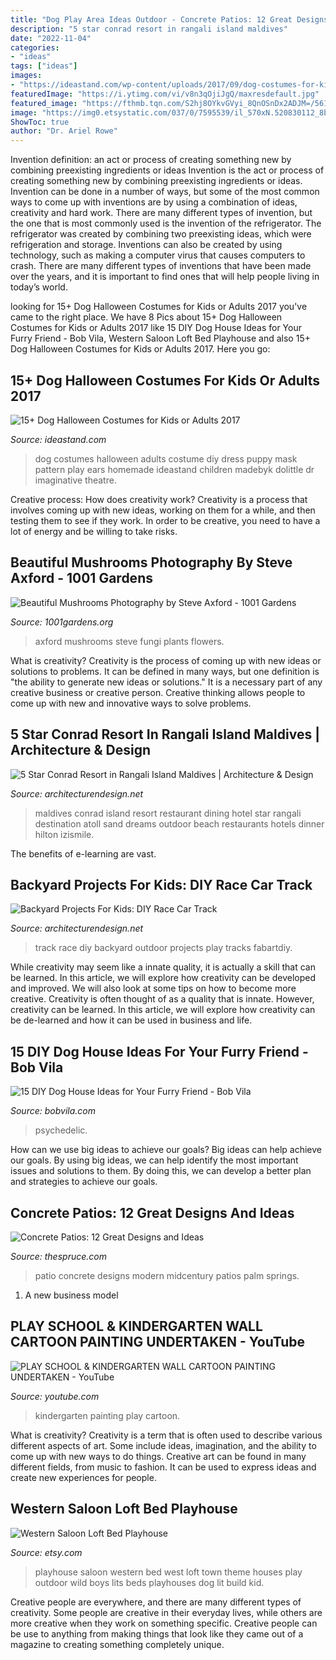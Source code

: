 ```yaml
---
title: "Dog Play Area Ideas Outdoor - Concrete Patios: 12 Great Designs And Ideas"
description: "5 star conrad resort in rangali island maldives"
date: "2022-11-04"
categories:
- "ideas"
tags: ["ideas"]
images:
- "https://ideastand.com/wp-content/uploads/2017/09/dog-costumes-for-kids/13-dog-halloween-costumes-kids-adults.jpg"
featuredImage: "https://i.ytimg.com/vi/v8n3qOjiJgQ/maxresdefault.jpg"
featured_image: "https://fthmb.tqn.com/S2hj8OYkvGVyi_8QnOSnDx2ADJM=/5616x3744/filters:fill(auto,1)/GettyImages-523420758-58a540843df78c345b3982fe.jpg"
image: "https://img0.etsystatic.com/037/0/7595539/il_570xN.520830112_8bop.jpg"
ShowToc: true
author: "Dr. Ariel Rowe"
---
```



Invention definition: an act or process of creating something new by combining preexisting ingredients or ideas
Invention is the act or process of creating something new by combining preexisting ingredients or ideas. Invention can be done in a number of ways, but some of the most common ways to come up with inventions are by using a combination of ideas, creativity and hard work. There are many different types of invention, but the one that is most commonly used is the invention of the refrigerator. The refrigerator was created by combining two preexisting ideas, which were refrigeration and storage. Inventions can also be created by using technology, such as making a computer virus that causes computers to crash. There are many different types of inventions that have been made over the years, and it is important to find ones that will help people living in today’s world.

	

		
looking for 15+ Dog Halloween Costumes for Kids or Adults 2017 you've came to the right place. We have 8 Pics about 15+ Dog Halloween Costumes for Kids or Adults 2017 like 15 DIY Dog House Ideas for Your Furry Friend - Bob Vila, Western Saloon Loft Bed Playhouse and also 15+ Dog Halloween Costumes for Kids or Adults 2017. Here you go:
		
    
## 15+ Dog Halloween Costumes For Kids Or Adults 2017

<img loading=lazy src="https://ideastand.com/wp-content/uploads/2017/09/dog-costumes-for-kids/13-dog-halloween-costumes-kids-adults.jpg" onerror="this.onerror=null;this.src='https://tse4.mm.bing.net/th?id=OIP.dXbDEcezVe5CUBeNq_OKYAHaLH&amp;pid=15.1';" alt="15+ Dog Halloween Costumes for Kids or Adults 2017">

_Source: ideastand.com_

>dog costumes halloween adults costume diy dress puppy mask pattern play ears homemade ideastand children madebyk dolittle dr imaginative theatre. 

	

Creative process: How does creativity work?
Creativity is a process that involves coming up with new ideas, working on them for a while, and then testing them to see if they work. In order to be creative, you need to have a lot of energy and be willing to take risks.

    
## Beautiful Mushrooms Photography By Steve Axford - 1001 Gardens

<img loading=lazy src="https://www.1001gardens.org/wp-content/uploads/2015/05/fungi-steve-axford-19-728x970.jpg" onerror="this.onerror=null;this.src='https://tse3.mm.bing.net/th?id=OIP.6BP1yEWLqQDcdENXY8YheAHaJ3&amp;pid=15.1';" alt="Beautiful Mushrooms Photography by Steve Axford - 1001 Gardens">

_Source: 1001gardens.org_

>axford mushrooms steve fungi plants flowers. 

	

What is creativity?
Creativity is the process of coming up with new ideas or solutions to problems. It can be defined in many ways, but one definition is "the ability to generate new ideas or solutions." It is a necessary part of any creative business or creative person. Creative thinking allows people to come up with new and innovative ways to solve problems.

    
## 5 Star Conrad Resort In Rangali Island Maldives | Architecture &amp; Design

<img loading=lazy src="https://cdn.architecturendesign.net/wp-content/uploads/2014/08/Conrad-Rangai-25.jpg" onerror="this.onerror=null;this.src='https://tse4.mm.bing.net/th?id=OIP.XDpcEcfCxKBlRJOVukTXxwHaE7&amp;pid=15.1';" alt="5 Star Conrad Resort in Rangali Island Maldives | Architecture &amp; Design">

_Source: architecturendesign.net_

>maldives conrad island resort restaurant dining hotel star rangali destination atoll sand dreams outdoor beach restaurants hotels dinner hilton izismile. 

	

The benefits of e-learning are vast.

    
## Backyard Projects For Kids: DIY Race Car Track

<img loading=lazy src="https://cdn.architecturendesign.net/wp-content/uploads/2016/04/AD-DIY-Backyard-Race-Car-Track-For-Kids-CoverImage.jpg" onerror="this.onerror=null;this.src='https://tse4.mm.bing.net/th?id=OIP.8921qV164KttULlRtlFn9wHaD4&amp;pid=15.1';" alt="Backyard Projects For Kids: DIY Race Car Track">

_Source: architecturendesign.net_

>track race diy backyard outdoor projects play tracks fabartdiy. 

	

While creativity may seem like a innate quality, it is actually a skill that can be learned. In this article, we will explore how creativity can be developed and improved. We will also look at some tips on how to become more creative.
Creativity is often thought of as a quality that is innate. However, creativity can be learned. In this article, we will explore how creativity can be de-learned and how it can be used in business and life.

    
## 15 DIY Dog House Ideas For Your Furry Friend - Bob Vila

<img loading=lazy src="https://empire-s3-production.bobvila.com/slides/43005/original/Psychedelic_Paint_job_dog_house.jpg?1624446691" onerror="this.onerror=null;this.src='https://tse1.mm.bing.net/th?id=OIP.aqIeD_-WrEaan8xOlZXknQHaJ4&amp;pid=15.1';" alt="15 DIY Dog House Ideas for Your Furry Friend - Bob Vila">

_Source: bobvila.com_

>psychedelic. 

	

How can we use big ideas to achieve our goals?
Big ideas can help achieve our goals. By using big ideas, we can help identify the most important issues and solutions to them. By doing this, we can develop a better plan and strategies to achieve our goals.

    
## Concrete Patios: 12 Great Designs And Ideas

<img loading=lazy src="https://fthmb.tqn.com/S2hj8OYkvGVyi_8QnOSnDx2ADJM=/5616x3744/filters:fill(auto,1)/GettyImages-523420758-58a540843df78c345b3982fe.jpg" onerror="this.onerror=null;this.src='https://tse1.mm.bing.net/th?id=OIP.AtyrfnvOPusMmF5CAfutNAHaE8&amp;pid=15.1';" alt="Concrete Patios: 12 Great Designs and Ideas">

_Source: thespruce.com_

>patio concrete designs modern midcentury patios palm springs. 

	

1. A new business model 

    
## PLAY SCHOOL &amp; KINDERGARTEN WALL CARTOON PAINTING UNDERTAKEN - YouTube

<img loading=lazy src="https://i.ytimg.com/vi/v8n3qOjiJgQ/maxresdefault.jpg" onerror="this.onerror=null;this.src='https://tse3.mm.bing.net/th?id=OIP.avz_MGMoqmqgiVo2z6Rv_AHaEK&amp;pid=15.1';" alt="PLAY SCHOOL &amp; KINDERGARTEN WALL CARTOON PAINTING UNDERTAKEN - YouTube">

_Source: youtube.com_

>kindergarten painting play cartoon. 

	

What is creativity?
Creativity is a term that is often used to describe various different aspects of art. Some include ideas, imagination, and the ability to come up with new ways to do things. Creative art can be found in many different fields, from music to fashion. It can be used to express ideas and create new experiences for people.

    
## Western Saloon Loft Bed Playhouse

<img loading=lazy src="https://img0.etsystatic.com/037/0/7595539/il_570xN.520830112_8bop.jpg" onerror="this.onerror=null;this.src='https://tse3.mm.bing.net/th?id=OIP.UwmrvqICQsoxCMsTBtDQRgHaJ4&amp;pid=15.1';" alt="Western Saloon Loft Bed Playhouse">

_Source: etsy.com_

>playhouse saloon western bed west loft town theme houses play outdoor wild boys lits beds playhouses dog lit build kid. 

	

Creative people are everywhere, and there are many different types of creativity. Some people are creative in their everyday lives, while others are more creative when they work on something specific. Creative people can be use to anything from making things that look like they came out of a magazine to creating something completely unique.

